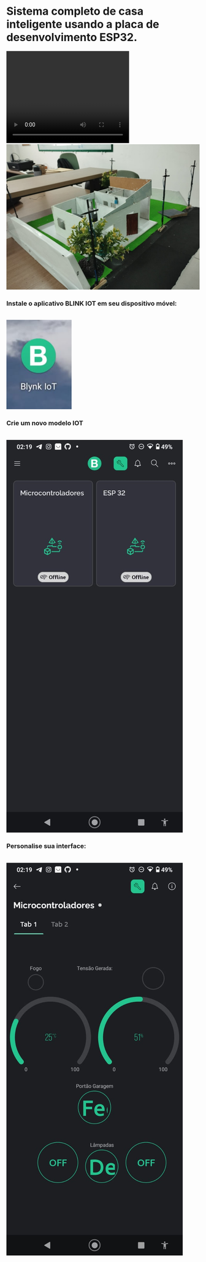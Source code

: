 <h1>Sistema completo de casa inteligente usando a placa de desenvolvimento ESP32. </h1>

 <video width="320" height="240" controls>
  <source src="imgs/movie1.mp4" type="video/mp4">
</video> 


<img src="imgs/img1.jpg">
<br>
<h3>Instale o aplicativo BLINK IOT em seu dispositivo móvel:</h3>
<br>
<img src="imgs/img3.jpg">
<br>
<h3>Crie um novo modelo IOT</h3>
<br>
<img src="imgs/img2.jpg">
<br>
<h3>Personalise sua interface:</h3>
<br>
<img src="imgs/img4.jpg">
